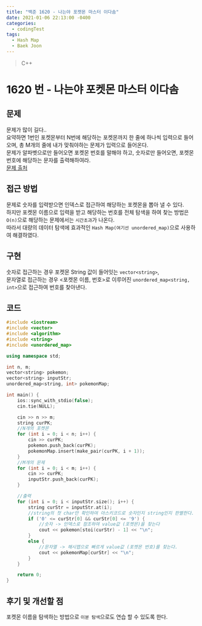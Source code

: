 ```yaml
---
title: "백준 1620 - 나는야 포켓몬 마스터 이다솜"
date: 2021-01-06 22:13:00 -0400
categories: 
  - codingTest
tags:
  - Hash Map
  - Baek Joon
---
```


> C++

1620 번 - 나는야 포켓몬 마스터 이다솜
=============
 
## 문제
문제가 많이 길다..  
요약하면 1번인 포켓몬부터 N번에 해당하는 포켓몬까지 한 줄에 하나씩 입력으로 들어오며, 총 M개의 줄에 내가 맞춰야하는 문제가 입력으로 들어온다.  
문제가 알파벳으로만 들어오면 포켓몬 번호를 말해야 하고, 숫자로만 들어오면, 포켓몬 번호에 해당하는 문자를 출력해하여라.  
[문제 출처](https://www.acmicpc.net/problem/1620)

## 접근 방법
문제로 숫자를 입력받으면 인덱스로 접근하여 해당하는 포켓몬을 뽑아 낼 수 있다.  
하지만 포켓몬 이름으로 입력을 받고 해당하는 번호를 전체 탐색을 하여 찾는 방법은 `O(n)`으로 해당하는 문제에서는 `시간초과`가 나온다.  
따라서 대량의 데이터 탐색에 효과적인 `Hash Map(여기선 unordered_map)`으로 사용하여 해결하였다.

## 구현
숫자로 접근하는 경우 포켓몬 String 값이 들어잇는 `vector<string>`,  
문자열로 접근하는 경우 <포켓몬 이름, 번호>로 이루어진 `unordered_map<string, int>`으로 접근하여 번호를 찾아낸다.  

## 코드
```c++
#include <iostream>
#include <vector>
#include <algorithm>
#include <string>
#include <unordered_map>

using namespace std;

int n, m;
vector<string> pokemon;
vector<string> inputStr;
unordered_map<string, int> pokemonMap;

int main() {
	ios::sync_with_stdio(false);
	cin.tie(NULL);

	cin >> n >> m;
	string curPK;
	//N개의 포켓몬
	for (int i = 0; i < n; i++) {
		cin >> curPK;
		pokemon.push_back(curPK);
		pokemonMap.insert(make_pair(curPK, i + 1));
	}
	//M개의 문제
	for (int i = 0; i < m; i++) {
		cin >> curPK;
		inputStr.push_back(curPK);
	}

	//출력
	for (int i = 0; i < inputStr.size(); i++) {
		string curStr = inputStr.at(i);
		//string의 첫 char만 확인하여 아스키코드로 숫자인지 string인지 판별한다.
		if ('0' <= curStr[0] && curStr[0] <= '9') {
			//숫자 -> 인덱스로 참조하여 value값 (포켓몬)을 찾는다
			cout << pokemon[stoi(curStr) - 1] << "\n";
		}
		else {
			//문자열 -> 해시맵으로 빠르게 value값 (포켓몬 번호)를 찾는다.
			cout << pokemonMap[curStr] << "\n";
		}
	}

	return 0;
}
```
## 후기 및 개선할 점
포켓몬 이름을 탐색하는 방법으로 `이분 탐색`으로도 연습 할 수 있도록 한다.